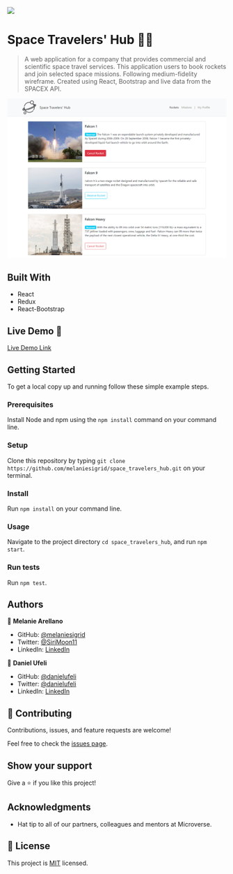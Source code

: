 ![](https://img.shields.io/badge/Microverse-blueviolet)

# Space Travelers' Hub 🧑‍🚀

> A web application for a company that provides commercial and scientific space travel services. This application users to book rockets and join selected space missions. Following medium-fidelity wireframe. Created using React, Bootstrap and live data from the SPACEX API.

![screenshot](./spacex_screenshot.png)

## Built With

- React
- Redux
- React-Bootstrap

## Live Demo 🚀

[Live Demo Link](https://melaniesigrid.github.io/space_travelers_hub)


## Getting Started

To get a local copy up and running follow these simple example steps.

### Prerequisites
Install Node and npm using the `npm install` command on your command line.

### Setup
Clone this repository by typing `git clone https://github.com/melaniesigrid/space_travelers_hub.git` on your terminal.

### Install
Run `npm install` on your command line.

### Usage
Navigate to the project directory `cd space_travelers_hub`, and run `npm start`.
### Run tests
Run `npm test`.

## Authors

👤 **Melanie Arellano**

- GitHub: [@melaniesigrid](https://github.com/melaniesigrid)
- Twitter: [@SiriMoon11](https://twitter.com/SiriMoon11)
- LinkedIn: [LinkedIn](https://www.linkedin.com/in/melaniesigrid/)

👤 **Daniel Ufeli**

- GitHub: [@danielufeli](https://github.com/danielufeli)
- Twitter: [@danielufeli](https://twitter.com/danielufeli)
- LinkedIn: [LinkedIn](https://www.linkedin.com/in/danielcode/)

## 🤝 Contributing

Contributions, issues, and feature requests are welcome!

Feel free to check the [issues page](../../issues/).

## Show your support

Give a ⭐️ if you like this project!

## Acknowledgments

- Hat tip to all of our partners, colleagues and mentors at Microverse.

## 📝 License

This project is [MIT](./MIT.md) licensed.